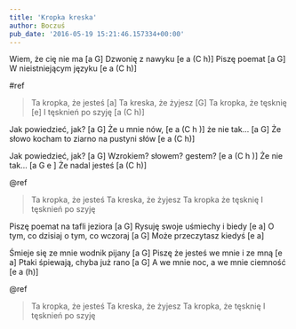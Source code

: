 ```yaml
---
title: 'Kropka kreska'
author: Boczuś
pub_date: '2016-05-19 15:21:46.157334+00:00'
---
```


Wiem, że cię nie ma		[a G]
Dzwonię z nawyku 		[e a (C h)]
Piszę poemat 			[a G]
W nieistniejącym języku	[e a (C h)]

#ref
>Ta kropka, że jesteś 		[a]
>Ta kreska, że żyjesz 		[G]
>Ta kropka, że tęsknię 	[e]
>I tęsknień po szyję 		[a (C h)]

Jak powiedzieć, jak? 	[a G]
Że u mnie nów, 			[e a (C h )]
że nie tak...				[a G]
Że słowo kocham to ziarno na pustyni słów  [e a (C h)]

Jak powiedzieć, jak? 		        [a G]
Wzrokiem? słowem? gestem? 	[e a (C h )]
Że nie tak...  		[a G e ]
Że nadal jesteś [a (C h)]

@ref
>Ta kropka, że jesteś 
>Ta kreska, że żyjesz 
>Ta kropka że tęsknię 
>I tęsknień po szyję 

Piszę poemat na tafli jeziora 		[a G]
Rysuję swoje uśmiechy i biedy 		[e a]
O tym, co dzisiaj o tym, co wczoraj      [a G]
Może przeczytasz kiedyś                       [e a]

Śmieje się ze mnie wodnik pijany        [a G]
Piszę że jesteś we mnie i ze mną         [e a]
Ptaki śpiewają, chyba już rano 		[a G]
A we mnie noc, a we mnie ciemność 	[e a (h)]

@ref
>Ta kropka, że jesteś 
>Ta kreska, że żyjesz 
>Ta kropka, że tęsknię
>I tęsknień po szyję
